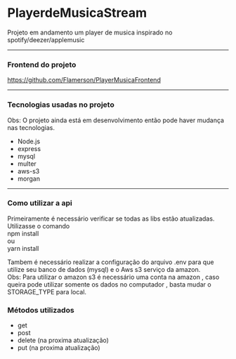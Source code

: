 # PlayerdeMusicaStream
Projeto em andamento um player de musica inspirado no spotify/deezer/applemusic

---

### Frontend do projeto
https://github.com/Flamerson/PlayerMusicaFrontend

---

### Tecnologias usadas no projeto
Obs: O projeto ainda está em desenvolvimento então pode haver mudança nas tecnologias.
- Node.js
- express
- mysql
- multer
- aws-s3
- morgan

---

### Como utilizar a api
Primeiramente é necessário verificar se todas as libs estão atualizadas. <br>
Utilizasse o comando <br>
npm install <br>
ou <br>
yarn install <br>

Tambem é necessário realizar a configuração do arquivo .env para que utilize seu banco de dados (mysql) e o Aws s3 serviço da amazon.<br>
Obs: Para utilizar o amazon s3 é necessário uma conta na amazon , caso queira pode utilizar somente os dados no computador , basta mudar o STORAGE_TYPE para local.

### Métodos utilizados 
- get<br>
- post<br>
- delete (na proxima atualização)<br>
- put (na proxima atualização)
